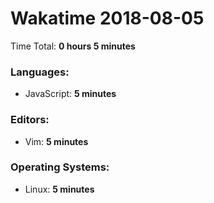 # Wakatime 2018-08-05

Time Total: **0 hours 5 minutes**

### Languages:
- JavaScript: **5 minutes** 

### Editors:
- Vim: **5 minutes** 

### Operating Systems:
- Linux: **5 minutes** 

